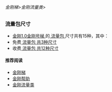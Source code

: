 ###### 金刚梯>金刚流量类>
### 流量包尺寸

- [ 金刚1.0金刚号梯 ](https://github.com/a2zitpro/web/blob/master/list_helpkkvpn1.0.md)的[ 流量包 ](https://a2zitpro.github.io/web/kkdatatrafficpackage)尺寸共有15种，其中：
- 免费[ 流量包 ](https://a2zitpro.github.io/web/kkdatatrafficpackage)[ 共3种尺寸 ](https://a2zitpro.github.io/web/kkdatatrafficfree)
- 收费[ 流量包 ](https://a2zitpro.github.io/web/kkdatatrafficpackage)[ 共12种尺寸 ](https://a2zitpro.github.io/web/kkpriceofkkvpn1.0)

#### 推荐阅读
- [金刚梯](https://github.com/a2zitpro/web/blob/master/dlb.md)
- [金刚帮助](https://github.com/a2zitpro/web/blob/master/list_helpkkvpn.md)
- [金刚流量类](https://github.com/a2zitpro/web/blob/master/list_kkdatatraffic.md)

